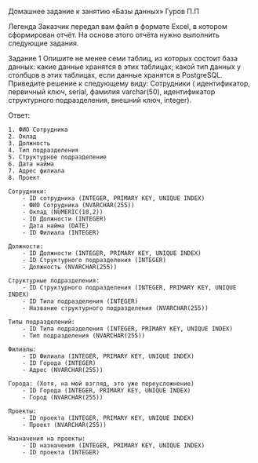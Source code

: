 Домашнее задание к занятию «Базы данных» Гуров П.П

Легенда
Заказчик передал вам файл в формате Excel, в котором сформирован отчёт.
На основе этого отчёта нужно выполнить следующие задания.

Задание 1
Опишите не менее семи таблиц, из которых состоит база данных:
    какие данные хранятся в этих таблицах;
    какой тип данных у столбцов в этих таблицах, если данные хранятся в PostgreSQL.
Приведите решение к следующему виду:
Сотрудники (
    идентификатор, первичный ключ, serial,
    фамилия varchar(50),
    идентификатор структурного подразделения, внешний ключ, integer).

Ответ: 
```
1. ФИО Сотрудника
2. Оклад
3. Должность
4. Тип подразделения
5. Структурное подразделение
6. Дата найма
7. Адрес филиала
8. Проект
```
```
Сотрудники:
    - ID сотрудника (INTEGER, PRIMARY KEY, UNIQUE INDEX)
    - ФИО Сотрудника (NVARCHAR(255))
    - Оклад (NUMERIC(10,2))
    - ID Должности (INTEGER)
    - Дата найма (DATE)
    - ID Филиала (INTEGER)

Должности:
    - ID Должности (INTEGER, PRIMARY KEY, UNIQUE INDEX)
    - ID Структурного подразделения (INTEGER)
    - Должность (NVARCHAR(255))

Структурные подразделения:
    - ID Структурного подразделения (INTEGER, PRIMARY KEY, UNIQUE INDEX)
    - ID Типа подразделения (INTEGER)
    - Название структурного подразделения (NVARCHAR(255))

Типы подразделений:
    - ID Типа подразделения (INTEGER, PRIMARY KEY, UNIQUE INDEX)
    - Тип подразделения (NVARCHAR(255))

Филиалы:
    - ID Филиала (INTEGER, PRIMARY KEY, UNIQUE INDEX)
    - ID Города (INTEGER)
    - Адреc (NVARCHAR(255))

Города: (Хотя, на мой взгляд, это уже переусложнение)
    - ID Города (INTEGER, PRIMARY KEY, UNIQUE INDEX)
    - Город (NVARCHAR(255))

Проекты:
    - ID проекта (INTEGER, PRIMARY KEY, UNIQUE INDEX)
    - Проект (NVARCHAR(255))

Назначения на проекты:
    - ID назначения (INTEGER, PRIMARY KEY, UNIQUE INDEX)
    - ID проекта (INTEGER)
```
